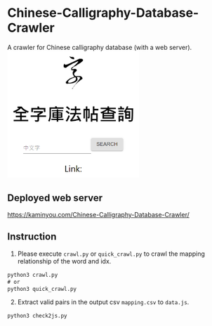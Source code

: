 # Chinese-Calligraphy-Database-Crawler
A crawler for Chinese calligraphy database (with a web server).<br>
<img src="./screenshot.png" width="300px">

## Deployed web server
https://kaminyou.com/Chinese-Calligraphy-Database-Crawler/

## Instruction
1. Please execute `crawl.py` or `quick_crawl.py` to crawl the mapping relationship of the word and idx.
```
python3 crawl.py
# or
python3 quick_crawl.py
```
2. Extract valid pairs in the output csv `mapping.csv` to `data.js`.
```
python3 check2js.py
```